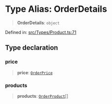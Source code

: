 # Type Alias: OrderDetails

> **OrderDetails**: `object`

Defined in: [src/Types/Product.ts:71](https://github.com/Fokusdotid/bail/blob/cf6cc85134e12081bc635cea02cc0eee74033a81/src/Types/Product.ts#L71)

## Type declaration

### price

> **price**: [`OrderPrice`](OrderPrice.md)

### products

> **products**: [`OrderProduct`](OrderProduct.md)[]
